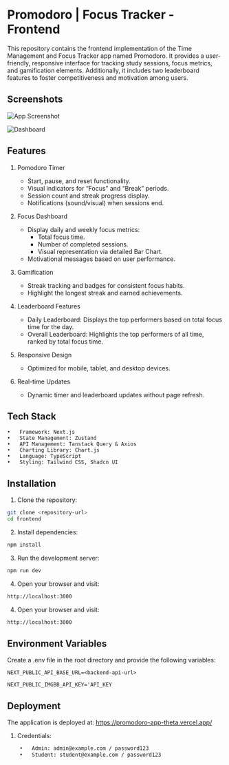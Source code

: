 
# Promodoro | Focus Tracker - Frontend

This repository contains the frontend implementation of the Time Management and Focus Tracker app named Promodoro. It provides a user-friendly, responsive interface for tracking study sessions, focus metrics, and gamification elements. Additionally, it includes two leaderboard features to foster competitiveness and motivation among users.

## Screenshots

![App Screenshot](https://i.ibb.co.com/GdpFKnm/screencapture-promodoro-app-theta-vercel-app-pomodoro-2025-01-13-23-16-40.png)

![Dashboard](https://i.ibb.co.com/rbLD2Jm/screencapture-promodoro-app-theta-vercel-app-dashboard-2025-01-13-23-17-44.png)


## Features
1. Pomodoro Timer
	-	Start, pause, and reset functionality.
	-	Visual indicators for “Focus” and “Break” periods.
	-	Session count and streak progress display.
	-	Notifications (sound/visual) when sessions end.

2. Focus Dashboard
	-	Display daily and weekly focus metrics:
	    -	Total focus time.
	    -	Number of completed sessions.
	    -	Visual representation via detailed Bar Chart.
	-	Motivational messages based on user performance.

3. Gamification
	-	Streak tracking and badges for consistent focus habits.
	-	Highlight the longest streak and earned achievements.

4. Leaderboard Features
	-	Daily Leaderboard: Displays the top performers based on total focus time for the day.
	-	Overall Leaderboard: Highlights the top performers of all time, ranked by total focus time.

5. Responsive Design
	-	Optimized for mobile, tablet, and desktop devices.

6. Real-time Updates
	-	Dynamic timer and leaderboard updates without page refresh.



## Tech Stack

	•	Framework: Next.js
	•	State Management: Zustand
	•	API Management: Tanstack Query & Axios
	•	Charting Library: Chart.js
	•	Language: TypeScript
	•	Styling: Tailwind CSS, Shadcn UI


## Installation

1.	Clone the repository:
```bash
git clone <repository-url>
cd frontend
```
2.	Install dependencies:
```bash
npm install
```

3.	Run the development server:
```bash
npm run dev
```

4.	Open your browser and visit:
```bash
http://localhost:3000
```


4.	Open your browser and visit:
```bash
http://localhost:3000
```


## Environment Variables

Create a .env file in the root directory and provide the following variables:

`NEXT_PUBLIC_API_BASE_URL=<backend-api-url>`

`NEXT_PUBLIC_IMGBB_API_KEY='API_KEY`


## Deployment

The application is deployed at: https://promodoro-app-theta.vercel.app/

1. Credentials:
```bash
	•	Admin: admin@example.com / password123
	•	Student: student@example.com / password123
```

